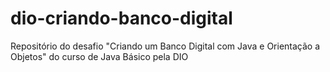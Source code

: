 # dio-criando-banco-digital
Repositório do desafio "Criando um Banco Digital com Java e Orientação a Objetos" do curso de Java Básico pela DIO
